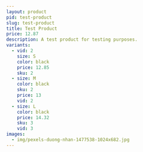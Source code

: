 ```yaml
---
layout: product
pid: test-product
slug: test-product
title: Test Product
price: 12.87
description: A test product for testing purposes.
variants:
  - vid: 2
    size: S
    color: black
    price: 12.85
    sku: 2
  - size: M
    color: black
    sku: 2
    price: 13
    vid: 2
  - size: L
    color: black
    price: 14.32
    sku: 3
    vid: 3
images:
  - img/pexels-duong-nhan-1477538-1024x682.jpg
---
```

